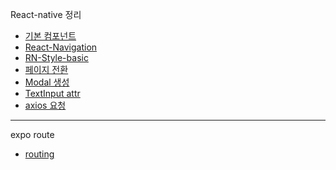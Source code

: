 React-native 정리

- [기본 컴포넌트](./pages/basic-components.md)
- [React-Navigation](./pages/react-navigation.md)
- [RN-Style-basic](./pages/RN-Style-basic.md)
- [페이지 전환](./pages/pagenation.md)
- [Modal 생성](./pages/modal.md)
- [TextInput attr](./pages/pagenation2.md)
- [axios 요청](./pages/axios.md)

---

expo route

- [routing](./pages/expo-routing.md)
